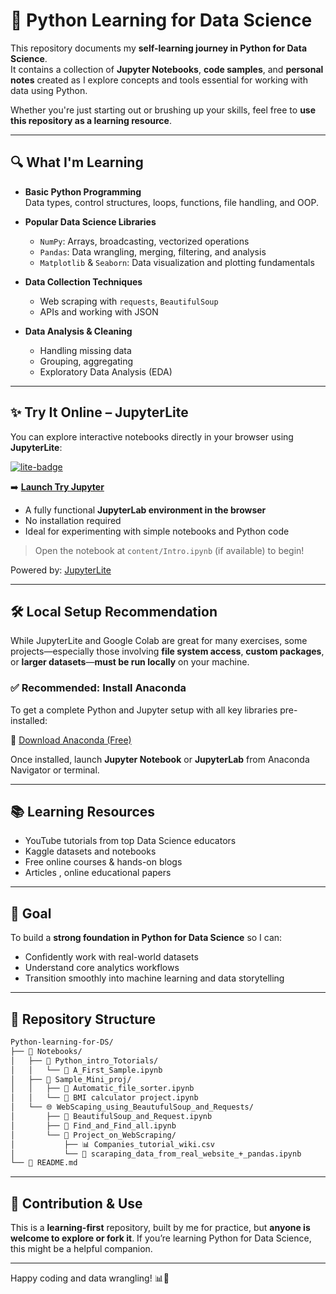 # 🐍 Python Learning for Data Science

This repository documents my **self-learning journey in Python for Data Science**.  
It contains a collection of **Jupyter Notebooks**, **code samples**, and **personal notes** created as I explore concepts and tools essential for working with data using Python.

Whether you're just starting out or brushing up your skills, feel free to **use this repository as a learning resource**.

---

## 🔍 What I'm Learning

- **Basic Python Programming**  
  Data types, control structures, loops, functions, file handling, and OOP.

- **Popular Data Science Libraries**  
  - `NumPy`: Arrays, broadcasting, vectorized operations  
  - `Pandas`: Data wrangling, merging, filtering, and analysis  
  - `Matplotlib` & `Seaborn`: Data visualization and plotting fundamentals

- **Data Collection Techniques**  
  - Web scraping with `requests`, `BeautifulSoup`  
  - APIs and working with JSON

- **Data Analysis & Cleaning**  
  - Handling missing data  
  - Grouping, aggregating  
  - Exploratory Data Analysis (EDA)

---

## ✨ Try It Online – JupyterLite

You can explore interactive notebooks directly in your browser using **JupyterLite**:

[![lite-badge](https://jupyterlite.rtfd.io/en/latest/_static/badge.svg)](https://jupyter.org/try-jupyter)

➡️ **[Launch Try Jupyter](https://jupyter.org/try-jupyter)**

- A fully functional **JupyterLab environment in the browser**
- No installation required
- Ideal for experimenting with simple notebooks and Python code

> Open the notebook at `content/Intro.ipynb` (if available) to begin!

Powered by: [JupyterLite](https://jupyterlite.readthedocs.io/en/latest/)

---

## 🛠️ Local Setup Recommendation

While JupyterLite and Google Colab are great for many exercises, some projects—especially those involving **file system access**, **custom packages**, or **larger datasets**—**must be run locally** on your machine.

### ✅ Recommended: Install Anaconda

To get a complete Python and Jupyter setup with all key libraries pre-installed:

🔗 [Download Anaconda (Free)](https://www.anaconda.com/download/success)

Once installed, launch **Jupyter Notebook** or **JupyterLab** from Anaconda Navigator or terminal.

---

## 📚 Learning Resources

- YouTube tutorials from top Data Science educators
- Kaggle datasets and notebooks
- Free online courses & hands-on blogs
- Articles , online educational papers

---

## 🎯 Goal

To build a **strong foundation in Python for Data Science** so I can:

- Confidently work with real-world datasets
- Understand core analytics workflows
- Transition smoothly into machine learning and data storytelling

---

## 📁 Repository Structure

```bash
Python-learning-for-DS/
├── 📂 Notebooks/
│   ├── 📘 Python_intro_Totorials/
│   │   └── 📄 A_First_Sample.ipynb
│   ├── 📙 Sample_Mini_proj/
│   │   ├── 📄 Automatic_file_sorter.ipynb
│   │   └── 📄 BMI calculator project.ipynb
│   └── 🌐 WebScaping_using_BeautufulSoup_and_Requests/
│       ├── 📄 BeautifulSoup_and_Request.ipynb
│       ├── 📄 Find_and_Find_all.ipynb
│       └── 📁 Project_on_WebScraping/
│           ├── 📊 Companies_tutorial_wiki.csv
│           └── 📄 scaraping_data_from_real_website_+_pandas.ipynb
└── 📄 README.md
```

---

## 🙌 Contribution & Use

This is a **learning-first** repository, built by me for practice, but **anyone is welcome to explore or fork it**.
If you’re learning Python for Data Science, this might be a helpful companion.

---

Happy coding and data wrangling! 📊🐍
